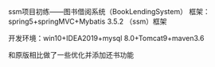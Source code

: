ssm项目初练——图书借阅系统（BookLendingSystem）
框架：spring5+springMVC+Mybatis 3.5.2 （ssm）框架


开发环境：win10+IDEA2019+mysql 8.0+Tomcat9+maven3.6

和原版相比做了一些优化并添加还书功能

